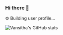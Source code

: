 ### Hi there 👋

⚙ Building user profile... 



![Vansitha's GitHub stats](https://github-readme-stats.vercel.app/api?username=Vansitha&theme=github_dark&show_icons=true)
